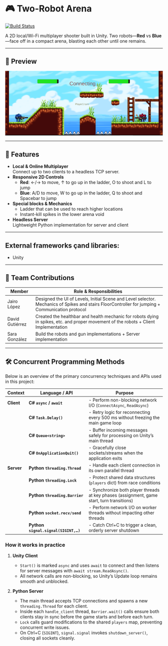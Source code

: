 <!--
README.md for Two-Robot Arena
-->

# 🎮 Two-Robot Arena

[![Build Status](https://img.shields.io/badge/build-passing-brightgreen.svg)](#)

A 2D local/Wi-Fi multiplayer shooter built in Unity. Two robots—**Red** vs **Blue**—face off in a compact arena, blasting each other until one remains.

---

## 📸 Preview

<p align="center">
  <img src="Assets/Images/Arena.png" alt="Arena Screenshot" width="600"/>
</p>

---

## 🚀 Features

- **Local & Online Multiplayer**  
  Connect up to two clients to a headless TCP server.  
- **Responsive 2D Controls**  
  - **Red**: ←/→ to move, ↑ to go up in the ladder, O to shoot and L to jump
  - **Blue**: A/D to move, W to go up in the ladder, Q to shoot  and Spacebar to jump
- **Special blocks & Mechanics**  
  - Ladder that can be used to reach higher locations
  - Instant-kill spikes in the lower arena void
- **Headless Server**  
  Lightweight Python implementation for server and client
---
## External frameworks çand libraries:
- Unity
---
## 👥 Team Contributions

| Member           | Role & Responsibilities                                                      |
|------------------|-------------------------------------------------------------------------------|
| Jairo López      | Designed the UI of Levels, Initial Scene and Level selector. Mechanics of Spikes and stairs FloorController for jumping + Communication protocol                 |
| David Gutiérrez  | Created the healthbar and health mechanic for robots dying in spikes, etc. and proper movement of the robots + Client Implementation                             |
| Sara González    | Build the robots and gun implementations + Server implementation                                                                                                 |

---
## 🛠️ Concurrent Programming Methods

Below is an overview of the primary concurrency techniques and APIs used in this project:

| Context     | Language / API                 | Purpose                                                                                       |
|-------------|--------------------------------|-----------------------------------------------------------------------------------------------|
| **Client**  | **C# `async` / `await`**       | - Perform non-blocking network I/O (`ConnectAsync`, `ReadAsync`)                              |
|             | **C# `Task.Delay()`**             | - Retry logic for reconnecting every 500 ms without freezing the main game loop               |
|             | **C# `Queue<string>`**            | - Buffer incoming messages safely for processing on Unity’s main thread                       |
|             | **C# `OnApplicationQuit()`**      | - Gracefully close sockets/streams when the application exits                                |
| **Server**  | **Python `threading.Thread`**  | - Handle each client connection in its own parallel thread                                   |
|             | **Python `threading.Lock`**    | - Protect shared data structures (`players` dict) from race conditions                       |
|             | **Python `threading.Barrier`** | - Synchronize both player threads at key phases (assignment, game start, turn transitions)   |
|             | **Python `socket.recv/send`**| - Perform network I/O on worker threads without impacting other threads                      |
|             | **Python `signal.signal(SIGINT,…)`**  | - Catch Ctrl+C to trigger a clean, orderly server shutdown                                   |

### How it works in practice

1. **Unity Client**  
   - `Start()` is marked `async` and uses `await` to connect and then listens for server messages with `await stream.ReadAsync()`.  
   - All network calls are non-blocking, so Unity’s Update loop remains smooth and unblocked.

2. **Python Server**  
   - The main thread accepts TCP connections and spawns a new `threading.Thread` for each client.  
   - Inside each `handle_client` thread, `Barrier.wait()` calls ensure both clients stay in sync before the game starts and before each turn.  
   - `Lock` calls guard modifications to the shared `players` map, preventing concurrent write issues.  
   - On Ctrl+C (`SIGINT`), `signal.signal` invokes `shutdown_server()`, closing all sockets cleanly.  

